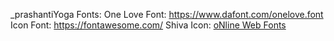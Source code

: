 _prashantiYoga
Fonts: 
One Love Font:
https://www.dafont.com/onelove.font
Icon Font:
https://fontawesome.com/
Shiva Icon:
<a href="http://www.onlinewebfonts.com">oNline Web Fonts</a>